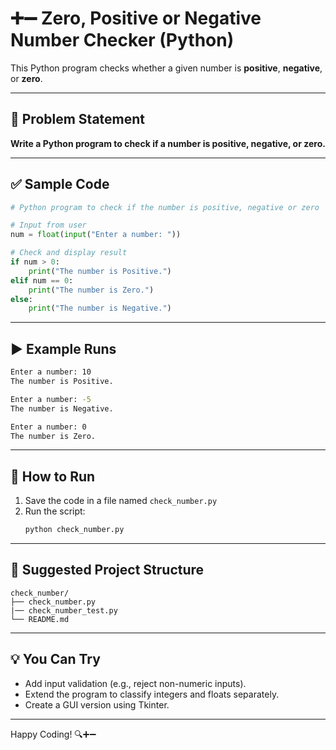 # ➕➖ Zero, Positive or Negative Number Checker (Python)

This Python program checks whether a given number is **positive**, **negative**, or **zero**.

---

## 📌 Problem Statement

**Write a Python program to check if a number is positive, negative, or zero.**

---

## ✅ Sample Code

```python
# Python program to check if the number is positive, negative or zero

# Input from user
num = float(input("Enter a number: "))

# Check and display result
if num > 0:
    print("The number is Positive.")
elif num == 0:
    print("The number is Zero.")
else:
    print("The number is Negative.")
```

---

## ▶️ Example Runs

```bash
Enter a number: 10
The number is Positive.
```

```bash
Enter a number: -5
The number is Negative.
```

```bash
Enter a number: 0
The number is Zero.
```

---

## 🚀 How to Run

1. Save the code in a file named `check_number.py`
2. Run the script:
   ```bash
   python check_number.py
   ```

---

## 📁 Suggested Project Structure

```
check_number/
├── check_number.py
|── check_number_test.py
└── README.md
```

---

## 💡 You Can Try

- Add input validation (e.g., reject non-numeric inputs).
- Extend the program to classify integers and floats separately.
- Create a GUI version using Tkinter.

---

Happy Coding! 🔍➕➖
